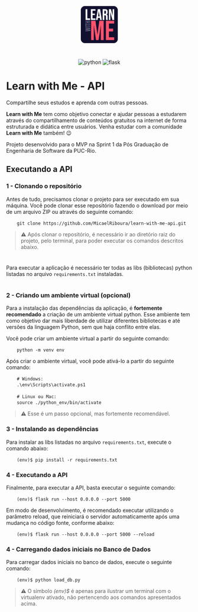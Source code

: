 <p align="center" style="margin: 40px 0">
    <img src="./doc-images/logo.svg" height="100px">
</p>

<div align="center">

![python](https://img.shields.io/badge/Python-3776AB?style=for-the-badge&logo=python&logoColor=white)
![flask](https://img.shields.io/badge/flask-%23000.svg?style=for-the-badge&logo=flask&logoColor=white)

</div>

# Learn with Me - API

Compartilhe seus estudos e aprenda com outras pessoas.

**Learn with Me** tem como objetivo conectar e ajudar pessoas a estudarem através do compartilhamento de conteúdos gratuitos na internet de forma estruturada e didática entre usuários. Venha estudar com a comunidade **Learn with Me** também! 😉

Projeto desenvolvido para o MVP na Sprint 1 da Pós Graduação de Engenharia de Software da PUC-Rio.

## Executando a API


### 1 - Clonando o repositório
Antes de tudo, precisamos clonar o projeto para ser executado em sua máquina. Você pode clonar esse repositório fazendo o download por meio de um arquivo ZIP ou através do seguinte comando:

```
    git clone https://github.com/MicaelRiboura/learn-with-me-api.git
```

> ⚠️ Após clonar o repositório, é necessário ir ao diretório raiz do projeto, pelo terminal, para poder executar os comandos descritos abaixo.

#

Para executar a aplicação é necessário ter todas as libs (bibliotecas) python listadas no arquivo `requirements.txt` instaladas. 

#

### 2 - Criando um ambiente virtual (opcional)

Para a instalação das dependências da aplicação, é **fortemente recomendado** a criação de um ambiente virtual python. Esse ambiente tem como objetivo dar mais liberdade de utilizar diferentes bibliotecas e até versões da linguagem Python, sem que haja conflito entre elas.

Você pode criar um  ambiente virtual a partir do seguinte comando:

```
    python -m venv env
```

Após criar o ambiente virtual, você pode ativá-lo a partir do seguinte comando:

```
    # Windows:
    .\env\Scripts\activate.ps1

    # Linux ou Mac:
    source ./python_env/bin/activate
```

> ⚠️ Esse é um passo opcional, mas fortemente recomendável.

### 3 - Instalando as dependências

Para instalar as libs listadas no arquivo `requirements.txt`, execute o comando abaixo:

```
    (env)$ pip install -r requirements.txt
```
### 4 - Executando a API
Finalmente, para executar a API, basta executar o seguinte comando:

```
    (env)$ flask run --host 0.0.0.0 --port 5000
```

Em modo de desenvolvimento, é recomendado executar utilizando o parâmetro reload, que reiniciará o servidor automaticamente após uma mudança no código fonte, conforme abaixo:

```
    (env)$ flask run --host 0.0.0.0 --port 5000 --reload
```

### 4 - Carregando dados iniciais no Banco de Dados
Para carregar dados iniciais no banco de dados, execute o seguinte comando:

```
    (env)$ python load_db.py
```

> ⚠️ O símbolo *(env)$* é apenas para ilustrar um terminal com o virtualenv ativado, não pertencendo aos comandos apresentados acima.
